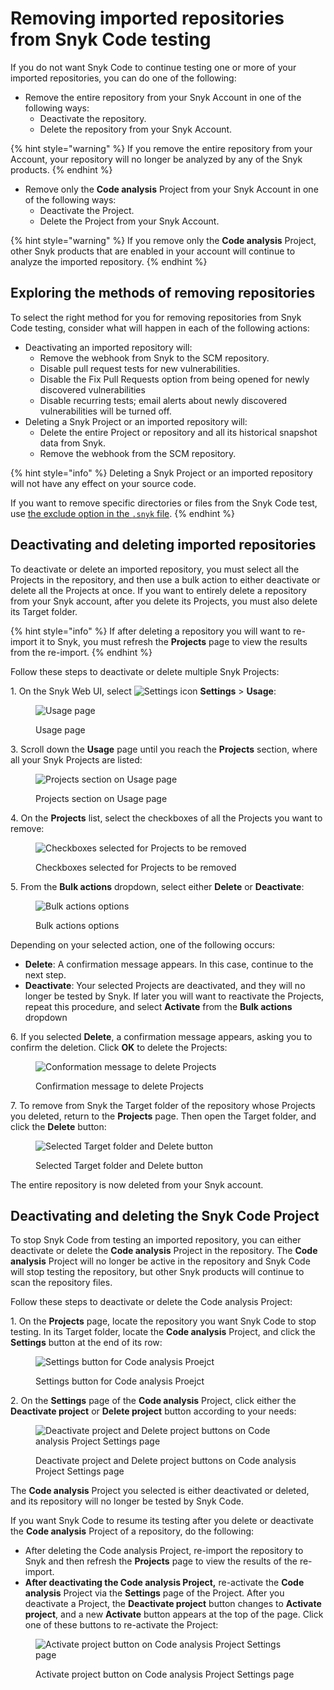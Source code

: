 # Removing imported repositories from Snyk Code testing

If you do not want Snyk Code to continue testing one or more of your imported repositories, you can do one of the following:

* Remove the entire repository from your Snyk Account in one of the following ways:
  * Deactivate the repository.
  * Delete the repository from your Snyk Account.

{% hint style="warning" %}
If you remove the entire repository from your Account, your repository will no longer be analyzed by any of the Snyk products.
{% endhint %}

* Remove only the **Code analysis** Project from your Snyk Account in one of the following ways:
  * Deactivate the Project.
  * Delete the Project from your Snyk Account.

{% hint style="warning" %}
If you remove only the **Code analysis** Project, other Snyk products that are enabled in your account will continue to analyze the imported repository.
{% endhint %}

## **Exploring the methods of removing repositories**

To select the right method for you for removing repositories from Snyk Code testing, consider what will happen in each of the following actions:

* Deactivating an imported repository will:
  * Remove the webhook from Snyk to the SCM repository.
  * Disable pull request tests for new vulnerabilities.
  * Disable the Fix Pull Requests option from being opened for newly discovered vulnerabilities
  * Disable recurring tests; email alerts about newly discovered vulnerabilities will be turned off.
* Deleting a Snyk Project or an imported repository will:
  * Delete the entire Project or repository and all its historical snapshot data from Snyk.
  * Remove the webhook from the SCM repository.

{% hint style="info" %}
Deleting a Snyk Project or an imported repository will not have any effect on your source code.

If you want to remove specific directories or files from the Snyk Code test, use [the exclude option in the `.snyk` file](excluding-directories-and-files-from-the-import-process.md).
{% endhint %}

## **Deactivating and deleting imported repositories**

To deactivate or delete an imported repository, you must select all the Projects in the repository, and then use a bulk action to either deactivate or delete all the Projects at once. If you want to entirely delete a repository from your Snyk account, after you delete its Projects, you must also delete its Target folder.

{% hint style="info" %}
If after deleting a repository you will want to re-import it to Snyk, you must refresh the **Projects** page to view the results from the re-import.
{% endhint %}

Follow these steps to deactivate or delete multiple Snyk Projects:

1\. On the Snyk Web UI, select <img src="../../../.gitbook/assets/Org Settings button - Icon (1) (1) (1) (1) (1) (1) (1) (1) (1) (1) (1) (1) (1) (1) (1) (1) (1) (1) (1) (1) (1) (1) (1) (1) (1) (1) (1) (1) (1) (1) (1) (1) (1) (1) (1) (1) (1) (1) (1) (1) (1) (1) (1) (1) (1) (1) (1) (1) (1) (1) (1) (1) (6).png" alt="Settings icon" data-size="line"> **Settings** > **Usage**:

<figure><img src="../../../.gitbook/assets/image (295) (1).png" alt="Usage page"><figcaption><p>Usage page</p></figcaption></figure>

3\. Scroll down the **Usage** page until you reach the **Projects** section, where all your Snyk Projects are listed:

<figure><img src="../../../.gitbook/assets/Snyk Code - Org Settings - Usage - Projects section.png" alt="Projects section on Usage page"><figcaption><p>Projects section on Usage page</p></figcaption></figure>

4\. On the **Projects** list, select the checkboxes of all the Projects you want to remove:

<figure><img src="../../../.gitbook/assets/Snyk Code - Org Settings - Usage - Projects section - Selection.png" alt="Checkboxes selected for Projects to be removed"><figcaption><p>Checkboxes selected for Projects to be removed</p></figcaption></figure>

5\. From the **Bulk actions** dropdown, select either **Delete** or **Deactivate**:

<figure><img src="../../../.gitbook/assets/Snyk Code - Org Settings - Usage - Projects section - Bulk actions.png" alt="Bulk actions options"><figcaption><p>Bulk actions options</p></figcaption></figure>

Depending on your selected action, one of the following occurs:

* **Delete**: A confirmation message appears. In this case, continue to the next step.
* **Deactivate**: Your selected Projects are deactivated, and they will no longer be tested by Snyk. If later you will want to reactivate the Projects, repeat this procedure, and select **Activate** from the **Bulk actions** dropdown

6\. If you selected **Delete**, a confirmation message appears, asking you to confirm the deletion. Click **OK** to delete the Projects:

<figure><img src="../../../.gitbook/assets/Snyk Code - Org Settings - Usage - Delete Projects - Confirmation message.png" alt="Conformation message to delete Projects"><figcaption><p>Confirmation message to delete Projects</p></figcaption></figure>

7\. To remove from Snyk the Target folder of the repository whose Projects you deleted, return to the **Projects** page. Then open the Target folder, and click the **Delete** button:

<figure><img src="../../../.gitbook/assets/image (176) (1) (1) (1) (1) (1) (2).png" alt="Selected Target folder and Delete button"><figcaption><p>Selected Target folder and Delete button</p></figcaption></figure>

The entire repository is now deleted from your Snyk account.

## **Deactivating and deleting the Snyk Code Project**

To stop Snyk Code from testing an imported repository, you can either deactivate or delete the **Code analysis** Project in the repository. The **Code analysis** Project will no longer be active in the repository and Snyk Code will stop testing the repository, but other Snyk products will continue to scan the repository files.

Follow these steps to deactivate or delete the Code analysis Project:

1\. On the **Projects** page, locate the repository you want Snyk Code to stop testing. In its Target folder, locate the **Code analysis** Project, and click the **Settings** button at the end of its row:

<figure><img src="../../../.gitbook/assets/image (404) (1).png" alt="Settings button for Code analysis Proejct"><figcaption><p>Settings button for Code analysis Proejct</p></figcaption></figure>

2\. On the **Settings** page of the **Code analysis** Project, click either the **Deactivate project** or **Delete project** button according to your needs:

<figure><img src="../../../.gitbook/assets/image (449).png" alt="Deactivate project and Delete project buttons on Code analysis Project Settings page"><figcaption><p>Deactivate project and Delete project buttons on Code analysis Project Settings page</p></figcaption></figure>

The **Code analysis** Project you selected is either deactivated or deleted, and its repository will no longer be tested by Snyk Code.

If you want Snyk Code to resume its testing after you delete or deactivate the **Code analysis** Project of a repository, do the following:

* After deleting the Code analysis Project, re-import the repository to Snyk and then refresh the **Projects** page to view the results of the re-import.
* **After deactivating the Code analysis Project,** re-activate the **Code analysis** Project via the **Settings** page of the Project. After you deactivate a Project, the **Deactivate project** button changes to **Activate project**, and a new **Activate** button appears at the top of the page. Click one of these buttons to re-activate the Project:

<figure><img src="../../../.gitbook/assets/image (86).png" alt="Activate project button on Code analysis Project Settings page"><figcaption><p>Activate project button on Code analysis Project Settings page</p></figcaption></figure>
